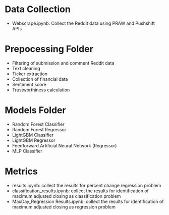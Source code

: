# Data Collection
- Webscrape.ipynb: Collect the Reddit data using PRAW and Pushshift APIs

# Prepocessing Folder
- Filtering of submission and comment Reddit data
- Text cleaning
- Ticker extraction
- Collection of financial data
- Sentiment score
- Trustworthiness calculation

# Models Folder
- Random Forest Classifier
- Random Forest Regressor
- LightGBM Classifier
- LightGBM Regressor
- Feedforward Artificial Neural Network (Regressor)
- MLP Classifier

# Metrics
- results.ipynb: collect the results for percent change regression problem
- classification_results.ipynb: collect the results for identification of maximum adjusted closing as classification problem
- MaxDay_Regression Results.ipynb: collect the results for identification of maximum adjusted closing as regression problem
